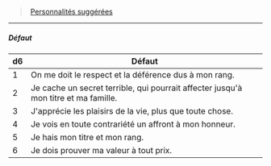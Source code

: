 ﻿---
!Generic
Id: background_sangbleu_hd.md#défaut
ParentLink: background_sangbleu_hd.md#personnalités-suggérées
Name: Défaut
ParentName: Personnalités suggérées
NameLevel: 5
---
> [Personnalités suggérées](hd_background_sangbleu_personnalites_suggerees.md)

---

##### Défaut

|d6|Défaut|
|---|---|
|1|On me doit le respect et la déférence dus à mon rang.|
|2|Je cache un secret terrible, qui pourrait affecter jusqu'à mon titre et ma famille.|
|3|J'apprécie les plaisirs de la vie, plus que toute chose.|
|4|Je vois en toute contrariété un affront à mon honneur.|
|5|Je hais mon titre et mon rang.|
|6|Je dois prouver ma valeur à tout prix.|

